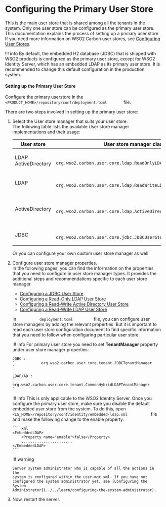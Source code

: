 # Configuring the Primary User Store

This is the main user store that is shared among all the tenants in the
system. Only one user store can be configured as the primary user store.
This documentation explains the process of setting up a primary user
store. If you need more information on WSO2 Carbon user stores, see
[Configuring User Stores](../../learn/configuring-user-stores).

!!! info 
    By default, the embedded H2 database (JDBC) that is shipped with WSO2
    products is configured as the primary user store, except for WSO2
    Identity Server, which has an embedded LDAP as its primary user store.
    It is recommended to change this default configuration in the production
    system.

#### Setting up the Primary User Store

Configure the primary userstore in the
`         <PRODUCT_HOME>/repository/conf/deployment.toml        ` file.

There are two steps involved in setting up the primary user store:

1.  Select the User store manager that suits your user store.  
    The following table lists the available User store manager
    implementations and their usage:

    <table>
    <colgroup>
    <col style="width: 10%" />
    <col style="width: 40%" />
    <col style="width: 48%" />
    </colgroup>
    <thead>
    <tr class="header">
    <th>User store</th>
    <th>User store manager class</th>
    <th>Description</th>
    </tr>
    </thead>
    <tbody>
    <tr class="odd">
    <td><p>LDAP ActiveDirectory</p></td>
    <td><code>               org.wso2.carbon.user.core.ldap.ReadOnlyLDAPUserStoreManager              </code></td>
    <td>Used to do read-only operations for external LDAP or ActiveDirectory user stores.</td>
    </tr>
    <tr class="even">
    <td>LDAP</td>
    <td><code>               org.wso2.carbon.user.core.ldap.ReadWriteLDAPUserStoreManager              </code></td>
    <td>Used for external LDAP user stores to do both read and write operations.This is the default primary user store configuration in the deployment.toml file for WSO2 Identity Server.</td>
    </tr>
    <tr class="odd">
    <td>ActiveDirectory</td>
    <td><code>               org.wso2.carbon.user.core.ldap.ActiveDirectoryUserStoreManager              </code></td>
    <td>Used to configure an Active Directory Domain Service (AD DS) or Active Directory Lightweight Directory Service (AD LDS). This can be used only for read/write operations. If you need to use AD as read-only, you must use <code>               org.wso2.carbon.user.core.ldap.ReadOnlyLDAPUserStoreManager.              </code></td>
    </tr>
    <tr class="even">
    <td>JDBC</td>
    <td><code>               org.wso2.carbon.user.core.jdbc.JDBCUserStoreManager              </code></td>
    <td>Used for JDBC user stores. This is the default primary user store configuration in the deployment.toml file for all WSO2 Servers, except WSO2 Identity Server.</td>
    </tr>
    </tbody>
    </table>

    Or you can configure your own custom user store manager as well

2.  Configure user store manager properties.  
    In the following pages, you can find the information on the
    properties that you need to configure in user store manager types.
    It provides the additional steps and recommendations specific to
    each user store manager.  

    -   [Configuring a JDBC User Store](../../learn/configuring-a-jdbc-user-store)
    -   [Configuring a Read-Only LDAP User
        Store](../../learn/configuring-a-read-only-ldap-user-store)
    -   [Configuring a Read-Write Active Directory User
        Store](../../learn/configuring-a-read-write-active-directory-user-store)
    -   [Configuring a Read-Write LDAP User
        Store](../../learn/configuring-a-read-write-ldap-user-store)

    In `           deployment.toml          ` file, you can configure user store managers by adding the relevant properties.
    But it is important to read each user store configuration
    document to find specific information that you need to follow when
    configuring particular user store.

    !!! info 
        For primary user store you need to set **TenantManager** property
        under user store manager properties:

        JDBC :
        `            org.wso2.carbon.user.core.tenant.JDBCTenantManager           `

        LDAP/AD :
        `            org.wso2.carbon.user.core.tenant.CommonHybridLDAPTenantManager           `

    !!! info 
        This is only applicable to the WSO2 Identity Server. Once you
        configure the primary user store, make sure you disable the default
        embedded user store from the system. To do this, open
        `            <IS_HOME>/repository/conf/identity/embedded-ldap.xml           `
        file and make the following change to the enable property.

        ``` xml
        <EmbeddedLDAP>
            <Property name="enable">false</Property>
            .......................
        </EmbeddedLDAP>
        ```

    !!! warning
    
        Server system administrator who is capable of all the actions in the
        system is configured within the user-mgt.xml. If you have not
        configured the system administrator yet, see [Configuring the System
        Administrator](../../learn/configuring-the-system-administrator).
    

3.  Now, restart the server.
